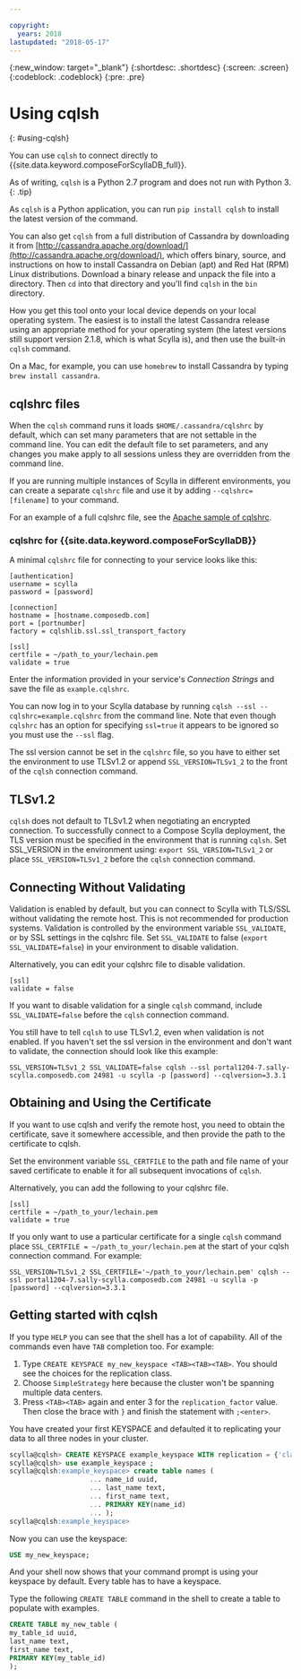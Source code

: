 ```yaml
---

copyright:
  years: 2018
lastupdated: "2018-05-17"
---
```


{:new_window: target="_blank"}
{:shortdesc: .shortdesc}
{:screen: .screen}
{:codeblock: .codeblock}
{:pre: .pre}

# Using cqlsh
{: #using-cqlsh}

You can use `cqlsh` to connect directly to {{site.data.keyword.composeForScyllaDB_full}}.

As of writing, `cqlsh` is a Python 2.7 program and does not run with Python 3.
{: .tip}

As `cqlsh` is a Python application, you can run `pip install cqlsh` to install the latest version of the command.

You can also get `cqlsh` from a full distribution of Cassandra by downloading it from [http://cassandra.apache.org/download/](http://cassandra.apache.org/download/), which offers binary, source, and instructions on how to install Cassandra on Debian (apt) and Red Hat (RPM) Linux distributions. Download a binary release and unpack the file into a directory. Then `cd` into that directory and you'll find `cqlsh` in the `bin` directory.

How you get this tool onto your local device depends on your local operating system. The easiest is to install the latest Cassandra release using an appropriate method for your operating system (the latest versions still support version 2.1.8, which is what Scylla is), and then use the built-in `cqlsh` command. 

On a Mac, for example, you can use `homebrew` to install Cassandra by typing `brew install cassandra`.

## cqlshrc files

When the `cqlsh` command runs it loads `$HOME/.cassandra/cqlshrc` by default, which can set many parameters that are not settable in the command line. You can edit the default file to set parameters, and any changes you make apply to all sessions unless they are overridden from the command line.

If you are running multiple instances of Scylla in different environments, you can create a separate `cqlshrc` file and use it by adding `--cqlshrc=[filename]` to your command.


For an example of a full cqlshrc file, see the [Apache sample of cqlshrc](https://github.com/apache/cassandra/blob/trunk/conf/cqlshrc.sample). 

### cqlshrc for {{site.data.keyword.composeForScyllaDB}}

A minimal `cqlshrc` file for connecting to your service looks like this:

```
[authentication]
username = scylla
password = [password]

[connection]
hostname = [hostname.composedb.com]
port = [portnumber]
factory = cqlshlib.ssl.ssl_transport_factory

[ssl]
certfile = ~/path_to_your/lechain.pem
validate = true
```

Enter the information provided in your service's _Connection Strings_ and save the file as `example.cqlshrc`.

You can now log in to your Scylla database by running `cqlsh --ssl --cqlshrc=example.cqlshrc` from the command line. Note that even though `cqlshrc` has an option for specifying `ssl=true` it appears to be ignored so you must use the `--ssl` flag.

The ssl version cannot be set in the `cqlshrc` file, so you have to either set the environment to use TLSv1.2  or append `SSL_VERSION=TLSv1_2` to the front of the `cqlsh` connection command.

## TLSv1.2

`cqlsh` does not default to TLSv1.2 when negotiating an encrypted connection. To successfully connect to a Compose Scylla deployment, the TLS version must be specified in the environment that is running `cqlsh`. Set SSL_VERSION in the environment using:
`export SSL_VERSION=TLSv1_2` or place `SSL_VERSION=TLSv1_2` before the `cqlsh` connection command.

## Connecting Without Validating

Validation is enabled by default, but you can connect to Scylla with TLS/SSL without validating the remote host. This is not recommended for production systems. Validation is controlled by the environment variable `SSL_VALIDATE`, or by SSL settings in the cqlshrc file. Set `SSL_VALIDATE` to false (`export SSL_VALIDATE=false`) in your environment to disable validation.

Alternatively, you can edit your cqlshrc file to disable validation.

```
[ssl]  
validate = false
```

If you want to disable validation for a single `cqlsh` command, include `SSL_VALIDATE=false` before the `cqlsh` connection command. 

You still have to tell `cqlsh` to use TLSv1.2, even when validation is not enabled. If you haven't set the ssl version in the environment and don't want to validate, the connection should look like this example:

```
SSL_VERSION=TLSv1_2 SSL_VALIDATE=false cqlsh --ssl portal1204-7.sally-scylla.composedb.com 24981 -u scylla -p [password] --cqlversion=3.3.1
```

## Obtaining and Using the Certificate

If you want to use cqlsh and verify the remote host, you need to obtain the certificate, save it somewhere accessible, and then provide the path to the certificate to cqlsh.

Set the environment variable  `SSL_CERTFILE` to the path and file name of your saved certificate to enable it for all subsequent invocations of `cqlsh`. 

Alternatively, you can add the following to your cqlshrc file.

```
[ssl]
certfile = ~/path_to_your/lechain.pem
validate = true
```

If you only want to use a particular certificate for a single `cqlsh` command place `SSL_CERTFILE = ~/path_to_your/lechain.pem` at the start of your cqlsh connection command. For example:

```
SSL_VERSION=TLSv1_2 SSL_CERTFILE='~/path_to_your/lechain.pem' cqlsh --ssl portal1204-7.sally-scylla.composedb.com 24981 -u scylla -p [password] --cqlversion=3.3.1
```

## Getting started with cqlsh

If you type `HELP` you can see that the shell has a lot of capability. All of the commands even have `TAB` completion too. For example:

1. Type `CREATE KEYSPACE my_new_keyspace <TAB><TAB><TAB>`. You should see the choices for the replication class.
2. Choose `SimpleStrategy` here because the cluster won't be spanning multiple data centers.
3. Press `<TAB><TAB>` again and enter 3 for the `replication_factor` value. Then close the brace with `}` and finish the statement with `;<enter>`.

You have created your first KEYSPACE and defaulted it to replicating your data to all three nodes in your cluster.

```sql
scylla@cqlsh> CREATE KEYSPACE example_keyspace WITH replication = {'class': 'SimpleStrategy', 'replication_factor': 3 };
scylla@cqlsh> use example_keyspace ;
scylla@cqlsh:example_keyspace> create table names (
                    ... name_id uuid,
                    ... last_name text,
                    ... first_name text,
                    ... PRIMARY KEY(name_id)
                    ... );
scylla@cqlsh:example_keyspace> 
```

Now you can use the keyspace:

```sql 
USE my_new_keyspace;
```

And your shell now shows that your command prompt is using your keyspace by default. Every table has to have a keyspace.

Type the following `CREATE TABLE` command in the shell to create a table to populate with examples.

```sql
CREATE TABLE my_new_table (
my_table_id uuid,
last_name text,
first_name text,
PRIMARY KEY(my_table_id)
);
```
